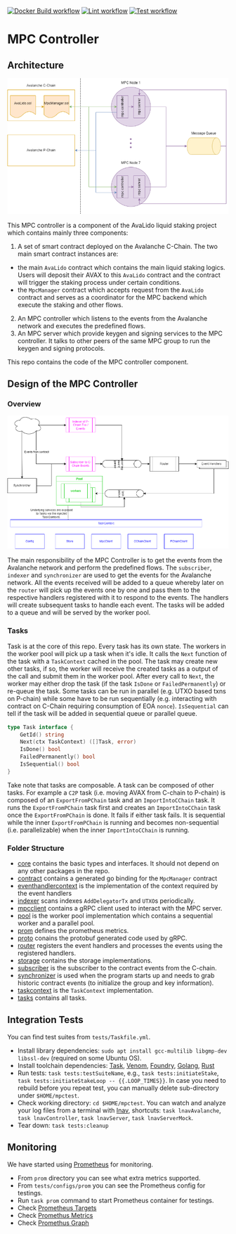 [![Docker Build workflow](https://github.com/AvaLido/mpc-controller/actions/workflows/build-docker.yml/badge.svg)](https://github.com/AvaLido/mpc-controller/actions?workflow=build-docker)
[![Lint workflow](https://github.com/AvaLido/mpc-controller/actions/workflows/lint.yml/badge.svg)](https://github.com/AvaLido/mpc-controller/actions?workflow=lint)
[![Test workflow](https://github.com/AvaLido/mpc-controller/actions/workflows/test.yml/badge.svg)](https://github.com/AvaLido/mpc-controller/actions?workflow=test)

# MPC Controller

## Architecture
![artchitecture](/docs/architecture.png)

This MPC controller is a component of the AvaLido liquid staking project which contains mainly three components:
1. A set of smart contract deployed on the Avalanche C-Chain. The two main smart contract instances are:
  * the main `AvaLido` contract which contains the main liquid staking logics. Users will deposit their AVAX to this
`AvaLido` contract and the contract will trigger the staking process under certain conditions.
  * the `MpcManager` contract which accepts request from the `AvaLido` contract and serves as a coordinator for the MPC
backend which execute the staking and other flows.
2. An MPC controller which listens to the events from the Avalanche network and executes the predefined flows.
3. An MPC server which provide keygen and signing services to the MPC controller. It talks to other peers of the same
MPC group to run the keygen and signing protocols.

This repo contains the code of the MPC controller component.

## Design of the MPC Controller
### Overview
![design](/docs/mpc-controller-design.png)

The main responsibility of the MPC Controller is to get the events from the Avalanche network and perform the predefined
flows. The `subscriber`, `indexer` and `synchronizer` are used to get the events for the Avalanche network. All the
events received will be added to a queue whereby later on the `router` will pick up the events one by one and pass them
to the respective handlers registered with it to respond to the events. The handlers will create subsequent tasks to
handle each event. The tasks will be added to a queue and will be served by the worker pool.

### Tasks
Task is at the core of this repo. Every task has its own state. The workers in the worker pool will pick up a task when
it's idle. It calls the `Next` function of the task with a `TaskContext` cached in the pool. The task may create new
other tasks, if so, the worker will receive the created tasks as a output of the call and submit them in the worker
pool. After every call to `Next`, the worker may either drop the task (if the task `IsDone` or `FailedPermanently`) or
re-queue the task. Some tasks can be run in parallel (e.g. UTXO based txns on P-chain) while some have to be run
sequentially (e.g. interacting with contract on C-Chain requiring consumption of EOA `nonce`). `IsSequential` can tell
if the task will be added in sequential queue or parallel queue.
```go
type Task interface {
	GetId() string
	Next(ctx TaskContext) ([]Task, error)
	IsDone() bool
	FailedPermanently() bool
	IsSequential() bool
}
```

Take note that tasks are composable. A task can be composed of other tasks. For example a `C2P` task (i.e. moving AVAX
from C-chain to P-chain) is composed of an `ExportFromPChain` task and an `ImportIntoCChain` task. It runs
the `ExportFromPChain` task first and creates an `ImportIntoCChain` task once the `ExportFromPChain` is done. It fails
if either task fails. It is sequential while the inner `ExportFromPChain` is running and becomes non-sequential (i.e.
parallelizable) when the inner `ImportIntoCChain` is running.


### Folder Structure
  - [core](core) contains the basic types and interfaces. It should not depend on any other packages in the repo.
  - [contract](contract) contains a generated go binding for the `MpcManager` contract
  - [eventhandlercontext](eventhandlercontext) is the implementation of the context required by the event handlers
  - [indexer](indexer) scans indexes `AddDelegatorTx` and `UTXO`s periodically.
  - [mpcclient](mpcclient) contains a gRPC client used to interact with the MPC server.
  - [pool](pool) is the worker pool implementation which contains a sequential worker and a parallel pool.
  - [prom](prom) defines the prometheus metrics.
  - [proto](proto) conains the protobuf generated code used by gRPC.
  - [router](router) registers the event handlers and processes the events using the registered handlers.
  - [storage](storage) contains the storage implementations.
  - [subscriber](subscriber) is the subscriber to the contract events from the C-chain.
  - [synchronizer](synchronizer) is used when the program starts up and needs to grab historic contract events (to
initialize the group and key information).
  - [taskcontext](taskcontext) is the `TaskContext` implementation.
  - [tasks](tasks) contains all tasks.

## Integration Tests
You can find test suites from `tests/Taskfile.yml`. 
- Install library dependencies: `sudo apt install gcc-multilib libgmp-dev libssl-dev`
  (required on some Ubuntu OS).
- Install toolchain dependencies:  [Task](https://github.com/go-task/task), [Venom](https://github.com/ovh/venom),  [Foundry](https://github.com/foundry-rs/foundry), [Golang](https://go.dev/), [Rust](https://www.rust-lang.org/)
- Run tests: `task tests:testSuiteName`, e.g., `task tests:initiateStake`, `task tests:initiateStakeLoop -- {{.LOOP_TIMES}}`. In case you need to rebuild before you repeat test, you can manually delete sub-directory under `$HOME/mpctest`. 
- Check working directory: `cd $HOME/mpctest`. You can watch and analyze your log files from a terminal with [Inav](https://lnav.org/), shortcuts: `task lnavAvalanche`, `task lnavController`, `task lnavServer`, `task lnavServerMock`.
- Tear down: `task tests:cleanup`

## Monitoring
We have started using [Prometheus](https://prometheus.io/) for monitoring.
- From `prom` directory you can see what extra metrics supported.
- From `tests/configs/prom` you can see the Prometheus config for testings.
- Run `task prom` command to start Prometheus container for testings.
- Check [Prometheus Targets](http://localhost:9090/targets) 
- Check [Promethus Metrics](http://localhost:9090/metrics)
- Check [Promethus Graph](http://localhost:9090/graph) 
